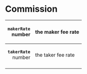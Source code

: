 # Commission

| <p><strong><code>makerRate</code></strong><br><strong><code></code></strong>number</p> | the maker fee rate |
| -------------------------------------------------------------------------------------: | ------------------ |
|                               <p><strong><code>takerRate</code></strong><br>number</p> | the taker fee rate |
|                                                                                        |                    |

